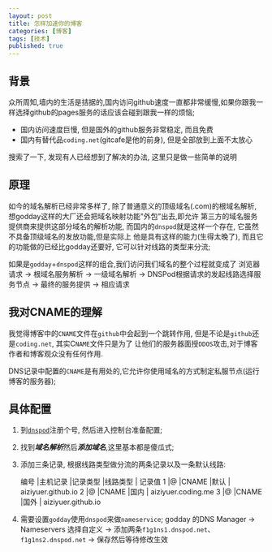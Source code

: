```yaml
---
layout: post
title: 怎样加速你的博客
categories: [博客]
tags: [技术]
published: true
---
```


## 背景

众所周知,墙内的生活是拮据的,国内访问github速度一直都非常缓慢,如果你跟我一样选择github的pages服务的话应该会碰到跟我一样的烦恼;

- 国内访问速度巨慢, 但是国外的github服务非常稳定, 而且免费
- 国内有替代品`coding.net`(gitcafe是他的前身), 但是全部放到上面不太放心

搜索了一下, 发现有人已经想到了解决的办法, 这里只是做一些简单的说明

## 原理

如今的域名解析已经非常多样了, 除了普通意义的顶级域名(.com)的根域名解析, 想godday这样的大厂还会把域名映射功能"外包"出去,即允许
第三方的域名服务提供商来提供这部分域名的解析功能, 而国内的`dnspod`就是这样一个存在, 它虽然不具备顶级域名的发放功能,但是实际上
他是具有这样的能力(生得太晚了), 而且它的功能做的已经比godday还要好, 它可以针对线路的类型来分流;

如果是`godday`+`dnspod`这样的组合,我们访问我们域名的整个过程就变成了 浏览器请求 -> 根域名服务解析 -> 一级域名解析 
-> DNSPod根据请求的发起线路选择服务节点 -> 最终的服务提供 -> 相应请求

## 我对CNAME的理解

我觉得博客中的`CNAME`文件在`github`中会起到一个跳转作用, 但是不论是`github`还是`coding.net`, 其实C`NAME`文件只是为了
让他们的服务器面授`DDOS`攻击,对于博客作者和博客观众没有任何作用.

DNS记录中配置的`CNAME`是有用处的,它允许你使用域名的方式制定私服节点(运行博客的服务器);

## 具体配置

1. 到[`dnspod`](https://www.dnspod.cn/)注册个号, 然后进入控制台准备配置;
2. 找到***域名解析***然后***添加域名***,这里基本都是傻瓜式;
3. 添加三条记录, 根据线路类型做分流的两条记录以及一条默认线路:

	编号	|主机记录	|记录类型	|线路类型	| 记录值
	1	|@ 		|CNAME	|默认 	| aiziyuer.github.io
	2	|@ 		|CNAME 	|国内 	| aiziyuer.coding.me
	3	|@		|CNAME 	|国外 	| aiziyuer.github.io

4. 需要设置`godday`使用`dnspod`来做`nameservice`;
	godday 的DNS Manager -> Nameservers 选择自定义 -> 添加两条`f1g1ns1.dnspod.net`、`f1g1ns2.dnspod.net`
	-> 保存然后等待修改生效